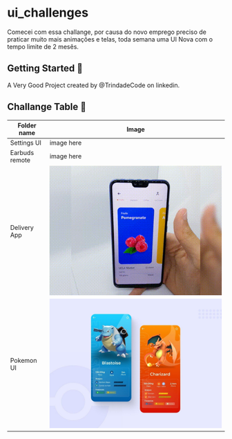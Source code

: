 # ui_challenges

Comecei com essa challange, por causa do novo emprego
preciso de praticar muito mais animações e telas, toda semana uma UI Nova
com o tempo limite de 2 mesês.

## Getting Started 🚀

A Very Good Project created by @TrindadeCode on linkedin.

## Challange Table 🚀

| Folder name | Image |
| ------ | ------ |
| Settings UI | image here |
| Earbuds remote | image here |
| Delivery App | ![Image](images/delivery.gif) |
| Pokemon UI | ![Image](images/pokemon_ui.jfif) |
